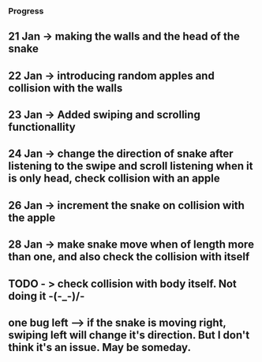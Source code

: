 ### Progress
## 21 Jan -> making the walls and the head of the snake
## 22 Jan -> introducing random apples and collision with the walls
## 23 Jan -> Added swiping and scrolling functionallity 
## 24 Jan -> change the direction of snake after listening to the swipe and scroll listening when it is only head, check collision with an apple
## 26 Jan -> increment the snake on collision with the apple
## 28 Jan -> make snake move when of length more than one, and also check the collision with itself
## TODO - > check collision with body itself. Not doing it -\(-_-)/-
## one bug left --> if the snake is moving right, swiping left will change it's direction. But I don't think it's an issue. May be someday.